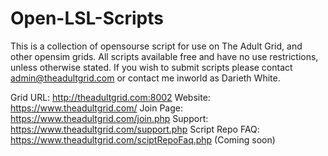 # Open-LSL-Scripts
This is a collection of opensourse script for use on The Adult Grid, and other opensim grids.
All scripts available free and have no use restrictions, unless otherwise stated.
If you wish to submit scripts please contact admin@theadultgrid.com or contact me inworld as
Darieth White. 

Grid URL:         http://theadultgrid.com:8002
Website:          https://www.theadultgrid.com/
Join Page:        https://www.theadultgrid.com/join.php
Support:          https://www.theadultgrid.com/support.php
Script Repo FAQ:  https://www.theadultgrid.com/sciptRepoFaq.php (Coming soon)

